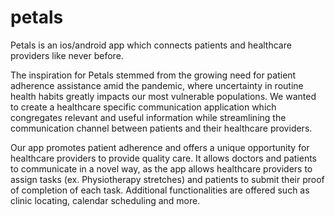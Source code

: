 # petals

Petals is an ios/android app which connects patients and healthcare providers like never before. 

The inspiration for Petals stemmed from the growing need for patient adherence assistance amid the pandemic, where uncertainty in routine health habits greatly impacts our most vulnerable populations. We wanted to create a healthcare specific communication application which congregates relevant and useful information while streamlining the communication channel between patients and their healthcare providers.

Our app promotes patient adherence and offers a unique opportunity for healthcare providers to provide quality care. It allows doctors and patients to communicate in a novel way, as the app allows healthcare providers to assign tasks (ex. Physiotherapy stretches) and patients to submit their proof of completion of each task. Additional functionalities are offered such as clinic locating, calendar scheduling and more.
